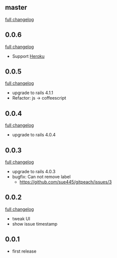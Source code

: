 ## master
[full changelog](http://github.com/sue445/gitpeach/compare/0.0.6...master)

## 0.0.6
[full changelog](http://github.com/sue445/gitpeach/compare/0.0.5...0.0.6)

* Support [Heroku](http://www.heroku.com/)

## 0.0.5
[full changelog](http://github.com/sue445/gitpeach/compare/0.0.4...0.0.5)

* upgrade to rails 4.1.1
* Refactor: js -> coffeescript

## 0.0.4
[full changelog](http://github.com/sue445/gitpeach/compare/0.0.3...0.0.4)

* upgrade to rails 4.0.4

## 0.0.3
[full changelog](http://github.com/sue445/gitpeach/compare/0.0.2...0.0.3)

* upgrade to rails 4.0.3
* bugfix: Can not remove label
  * https://github.com/sue445/gitpeach/issues/3

## 0.0.2
[full changelog](http://github.com/sue445/gitpeach/compare/0.0.1...0.0.2)

* tweak UI
* show issue timestamp

## 0.0.1
* first release
